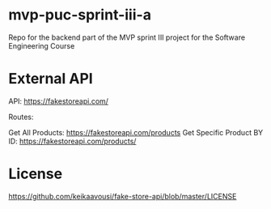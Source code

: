 # mvp-puc-sprint-iii-a
Repo for the backend part of the MVP sprint III project for the Software Engineering Course

External API
=============

API: https://fakestoreapi.com/

Routes:

Get All Products: https://fakestoreapi.com/products
Get Specific Product BY ID: https://fakestoreapi.com/products/<id>

License
=============
https://github.com/keikaavousi/fake-store-api/blob/master/LICENSE


